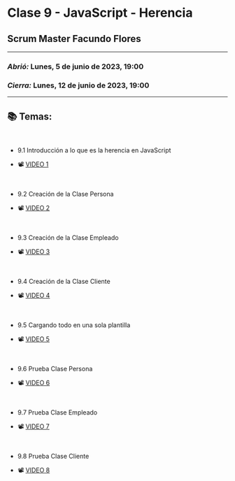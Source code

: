 # Clase 9 - JavaScript - Herencia
## Scrum Master Facundo Flores

---

### *Abrió:* Lunes, 5 de junio de 2023, 19:00
### *Cierra:* Lunes, 12 de junio de 2023, 19:00

---

## 📚 Temas:

<br>

- 9.1 Introducción a lo que es la herencia en JavaScript

- 📽 [VIDEO 1](https://frsrutneduar-my.sharepoint.com/personal/abetancud_frsr_utn_edu_ar/_layouts/15/stream.aspx?id=%2Fpersonal%2Fabetancud%5Ffrsr%5Futn%5Fedu%5Far%2FDocuments%2FJavaScript%20Tercer%20Semestre%202023%2FClase%209%2FClase%209%20Parte%201%20JavaScript%2Emp4&ga=1)

<br>

- 9.2 Creación de la Clase Persona

- 📽 [VIDEO 2](https://frsrutneduar-my.sharepoint.com/personal/abetancud_frsr_utn_edu_ar/_layouts/15/stream.aspx?id=%2Fpersonal%2Fabetancud%5Ffrsr%5Futn%5Fedu%5Far%2FDocuments%2FJavaScript%20Tercer%20Semestre%202023%2FClase%209%2FClase%209%20Parte%202%20JavaScript%2Emp4&ga=1)

<br>

- 9.3 Creación de la Clase Empleado

- 📽 [VIDEO 3](https://frsrutneduar-my.sharepoint.com/personal/abetancud_frsr_utn_edu_ar/_layouts/15/stream.aspx?id=%2Fpersonal%2Fabetancud%5Ffrsr%5Futn%5Fedu%5Far%2FDocuments%2FJavaScript%20Tercer%20Semestre%202023%2FClase%209%2FClase%209%20Parte%203%20JavaScript%2Emp4&ga=1)

<br>

- 9.4 Creación de la Clase Cliente

- 📽 [VIDEO 4](https://frsrutneduar-my.sharepoint.com/personal/abetancud_frsr_utn_edu_ar/_layouts/15/stream.aspx?id=%2Fpersonal%2Fabetancud%5Ffrsr%5Futn%5Fedu%5Far%2FDocuments%2FJavaScript%20Tercer%20Semestre%202023%2FClase%209%2FClase%209%20Parte%204%20JavaScript%2Emp4&ga=1)

<br>

- 9.5 Cargando todo en una sola plantilla

- 📽 [VIDEO 5](https://frsrutneduar-my.sharepoint.com/personal/abetancud_frsr_utn_edu_ar/_layouts/15/stream.aspx?id=%2Fpersonal%2Fabetancud%5Ffrsr%5Futn%5Fedu%5Far%2FDocuments%2FJavaScript%20Tercer%20Semestre%202023%2FClase%209%2FClase%209%20Parte%205%20JavaScript%2Emp4&ga=1)

<br>

- 9.6 Prueba Clase Persona

- 📽 [VIDEO 6](https://frsrutneduar-my.sharepoint.com/personal/abetancud_frsr_utn_edu_ar/_layouts/15/stream.aspx?id=%2Fpersonal%2Fabetancud%5Ffrsr%5Futn%5Fedu%5Far%2FDocuments%2FJavaScript%20Tercer%20Semestre%202023%2FClase%209%2FClase%209%20Parte%206%20JavaScript%2Emp4&ga=1)

<br>

- 9.7 Prueba Clase Empleado

- 📽 [VIDEO 7](https://frsrutneduar-my.sharepoint.com/personal/abetancud_frsr_utn_edu_ar/_layouts/15/stream.aspx?id=%2Fpersonal%2Fabetancud%5Ffrsr%5Futn%5Fedu%5Far%2FDocuments%2FJavaScript%20Tercer%20Semestre%202023%2FClase%209%2FClase%209%20Parte%207%20JavaScript%2Emp4&ga=1)

<br>

- 9.8 Prueba Clase Cliente

- 📽 [VIDEO 8](https://frsrutneduar-my.sharepoint.com/personal/abetancud_frsr_utn_edu_ar/_layouts/15/stream.aspx?id=%2Fpersonal%2Fabetancud%5Ffrsr%5Futn%5Fedu%5Far%2FDocuments%2FJavaScript%20Tercer%20Semestre%202023%2FClase%209%2FClase%209%20Parte%208%20JavaScript%2Emp4&ga=1)





